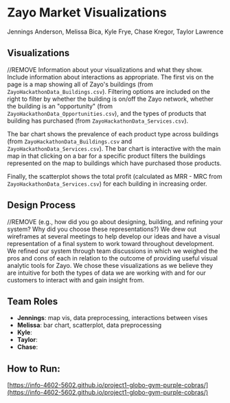 # Zayo Market Visualizations
Jennings Anderson, Melissa Bica, Kyle Frye, Chase Kregor, Taylor Lawrence

## Visualizations
//REMOVE Information about your visualizations and what they show. Include information about interactions as appropriate.
The first vis on the page is a map showing all of Zayo's buildings (from `ZayoHackathonData_Buildings.csv`). Filtering options are included on the right to filter by whether the building is on/off the Zayo network, whether the building is an "opportunity" (from `ZayoHackathonData_Opportunities.csv`), and the types of products that building has purchased (from `ZayoHackathonData_Services.csv`).

The bar chart shows the prevalence of each product type across buildings (from `ZayoHackathonData_Buildings.csv` and `ZayoHackathonData_Services.csv`). The bar chart is interactive with the main map in that clicking on a bar for a specific product filters the buildings represented on the map to buildings which have purchased those products.

Finally, the scatterplot shows the total profit (calculated as MRR - MRC from `ZayoHackathonData_Services.csv`) for each building in increasing order. 

## Design Process 
//REMOVE (e.g., how did you go about designing, building, and refining your system? Why did you choose these representations?)
We drew out wireframes at several meetings to help develop our ideas and have a visual representation of a final system to work toward throughout development. We refined our system through team discussions in which we weighed the pros and cons of each in relation to the outcome of providing useful visual analytic tools for Zayo. We chose these visualizations as we believe they are intuitive for both the types of data we are working with and for our customers to interact with and gain insight from. 

## Team Roles
* **Jennings**: map vis, data preprocessing, interactions between vises
* **Melissa**: bar chart, scatterplot, data preprocessing
* **Kyle**: 
* **Taylor**: 
* **Chase**: 

## How to Run: 
[https://info-4602-5602.github.io/project1-globo-gym-purple-cobras/](https://info-4602-5602.github.io/project1-globo-gym-purple-cobras/)
